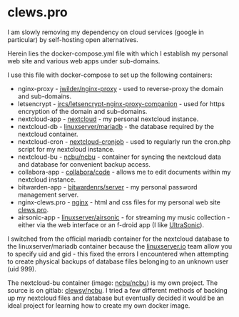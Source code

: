 # clews.pro


I am slowly removing my dependency on cloud services (google in particular) by self-hosting open alternatives.


Herein lies the docker-compose.yml file with which I establish my personal web site and various web apps under sub-domains.

I use this file with docker-compose to set up the following containers:
* nginx-proxy - [jwilder/nginx-proxy](https://hub.docker.com/r/jwilder/nginx-proxy) - used to reverse-proxy the  domain and sub-domains.
* letsencrypt - [jrcs/letsencrypt-nginx-proxy-companion](https://hub.docker.com/r/jrcs/letsencrypt-nginx-proxy-companion) - used for https encryption of the domain and sub-domains.
* nextcloud-app - [nextcloud](https://hub.docker.com/_/nextcloud) - my personal nextcloud instance.
* nextcloud-db - [linuxserver/mariadb](https://hub.docker.com/r/linuxserver/mariadb) - the database required by the nextcloud container.
* nextcloud-cron - [nextcloud-cronjob](https://hub.docker.com/r/rcdailey/nextcloud-cronjob) - used to regularly run the cron.php script for my nextcloud instance.
* nextcloud-bu - [ncbu/ncbu](https://hub.docker.com/r/ncbu/ncbu) - container for syncing the nextcloud data and database for convenient backup access.
* collabora-app - [collabora/code](https://hub.docker.com/r/collabora/code) - allows me to edit documents within my nextcloud instance.
* bitwarden-app - [bitwardenrs/server](https://hub.docker.com/r/bitwardenrs/server) - my personal password management server.
* nginx-clews.pro - [nginx](https://hub.docker.com/_/nginx) - html and css files for my personal web site [clews.pro](https://clews.pro).
* airsonic-app - [linuxserver/airsonic](https://hub.docker.com/r/linuxserver/airsonic) - for streaming my music collection - either via the web interface or an f-droid app (I like [UltraSonic](https://f-droid.org/en/packages/org.moire.ultrasonic/)).

I switched from the official mariadb container for the nextcloud database to the linuxserver/mariadb container because the [linuxserver.io](https://www.linuxserver.io/) team allow you to specify uid and gid - this fixed the errors I encountered when attempting to create physical backups of database files belonging to an unknown user (uid 999).

The nextcloud-bu container (image: [ncbu/ncbu](https://hub.docker.com/r/ncbu/ncbu)) is my own project.  The source is on gitlab: [clewsy/ncbu](https://gitlab.com/clewsy/ncbu).  I tried a few different methods of backing up my nextcloud files and database but eventually decided it would be an ideal project for learning how to create my own docker image.
